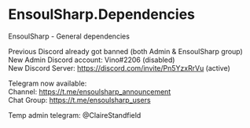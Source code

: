 # EnsoulSharp.Dependencies
EnsoulSharp - General dependencies

Previous Discord already got banned (both Admin & EnsoulSharp group)  
New Admin Discord account: Vino#2206 (disabled)  
New Discord Server: https://discord.com/invite/Pn5YzxRrVu (active)

Telegram now available:  
Channel: https://t.me/ensoulsharp_announcement  
Chat Group: https://t.me/ensoulsharp_users  

Temp admin telegram: @ClaireStandfield  
